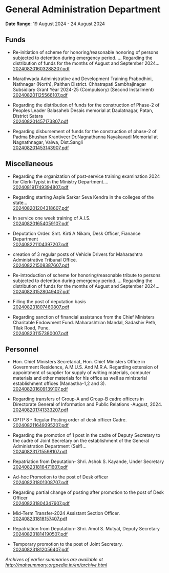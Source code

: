 # General Administration Department

**Date Range**: 19 August 2024 - 24 August 2024


## Funds
- Re-initiation of scheme for honoring/reasonable honoring of persons subjected to detention during emergency period..... Regarding the distribution of funds for the months of August and September 2024...\
  [202408201603288207.pdf](https://gr.maharashtra.gov.in/Site/Upload/Government%20Resolutions/English/202408201603288207.pdf)

- Marathwada Administrative and Development Training Prabodhini, Nathnagar (North), Paithan District. Chhatrapati Sambhajinagar Subsidiary Grant Year 2024-25 (Compulsory) (Second Installment)\
  [202408201125566107.pdf](https://gr.maharashtra.gov.in/Site/Upload/Government%20Resolutions/English/202408201125566107.pdf)

- Regarding the distribution of funds for the construction of Phase-2 of Peoples Leader Balasaheb Desais memorial at Daulatnagar, Patan, District Satara\
  [202408201457173807.pdf](https://gr.maharashtra.gov.in/Site/Upload/Government%20Resolutions/English/202408201457173807.pdf)

- Regarding disbursement of funds for the construction of phase-2 of Padma Bhushan Krantiveer Dr.Nagnathanna Nayakavadi Memorial at Nagnathnagar, Valwa, Dist.Sangli\
  [202408201453143907.pdf](https://gr.maharashtra.gov.in/Site/Upload/Government%20Resolutions/English/202408201453143907.pdf)

## Miscellaneous
- Regarding the organization of post-service training examination 2024 for Clerk-Typist in the Ministry Department....\
  [202408191749394807.pdf](https://gr.maharashtra.gov.in/Site/Upload/Government%20Resolutions/English/202408191749394807...pdf)

- Regarding starting Aaple Sarkar Seva Kendra in the colleges of the state...\
  [202408201204318607.pdf](https://gr.maharashtra.gov.in/Site/Upload/Government%20Resolutions/English/202408201204318607.pdf)

- In service one week training of A.I.S.\
  [202408201654059107.pdf](https://gr.maharashtra.gov.in/Site/Upload/Government%20Resolutions/English/202408201654059107.pdf)

- Deputation Order. Smt. Kirti A.Nikam, Desk Officer, Fianance Department\
  [202408221104397207.pdf](https://gr.maharashtra.gov.in/Site/Upload/Government%20Resolutions/English/202408221104397207.pdf)

- creation of 3 regular posts of Vehicle Drivers for Maharashtra Administrative Tribunal Office.\
  [202408221508387607.pdf](https://gr.maharashtra.gov.in/Site/Upload/Government%20Resolutions/English/202408221508387607.pdf)

- Re-introduction of scheme for honoring/reasonable tribute to persons subjected to detention during emergency period..... Regarding the distribution of funds for the months of August and September 2024...\
  [202408231528049407.pdf](https://gr.maharashtra.gov.in/Site/Upload/Government%20Resolutions/English/202408231528049407.pdf)

- Filling the post of deputation basis\
  [202408231807460807.pdf](https://gr.maharashtra.gov.in/Site/Upload/Government%20Resolutions/English/202408231807460807.pdf)

- Regarding sanction of financial assistance from the Chief Ministers Charitable Endowment Fund. Maharashtrian Mandal, Sadashiv Peth, Tilak Road, Pune.\
  [202408231157380007.pdf](https://gr.maharashtra.gov.in/Site/Upload/Government%20Resolutions/English/202408231157380007.pdf)

## Personnel
- Hon. Chief Ministers Secretariat, Hon. Chief Ministers Office in Government Residence, A.M.U.S. And M.R.A. Regarding extension of appointment of supplier for supply of writing materials, computer materials and other materials for his office as well as ministerial establishment offices (Manastha-1,2 and 3).\
  [202408201609139107.pdf](https://gr.maharashtra.gov.in/Site/Upload/Government%20Resolutions/English/202408201609139107...pdf)

- Regarding transfers of Group-A and Group-B cadre officers in Directorate General of Information and Public Relations -August, 2024.\
  [202408201741333207.pdf](https://gr.maharashtra.gov.in/Site/Upload/Government%20Resolutions/English/202408201741333207.pdf)

- CPTP 8 - Regular Posting order of desk officer Cadre.\
  [202408211649395207.pdf](https://gr.maharashtra.gov.in/Site/Upload/Government%20Resolutions/English/202408211649395207.pdf)

- Regarding the promotion of 1 post in the cadre of Deputy Secretary to the cadre of Joint Secretary on the establishment of the General Administration Department (Self)...\
  [202408231715598107.pdf](https://gr.maharashtra.gov.in/Site/Upload/Government%20Resolutions/English/202408231715598107.pdf)

- Repatriation from Deputation- Shri. Ashok S. Kayande, Under Secretary\
  [202408231816471607.pdf](https://gr.maharashtra.gov.in/Site/Upload/Government%20Resolutions/English/202408231816471607.pdf)

- Ad-hoc Promotion to the post of Desk officer\
  [202408231801308707.pdf](https://gr.maharashtra.gov.in/Site/Upload/Government%20Resolutions/English/202408231801308707.pdf)

- Regarding partial change of posting after promotion to the post of Desk Officer\
  [202408231804347607.pdf](https://gr.maharashtra.gov.in/Site/Upload/Government%20Resolutions/English/202408231804347607.pdf)

- Mid-Term Transfer-2024 Assistant Section Officer.\
  [202408231818157407.pdf](https://gr.maharashtra.gov.in/Site/Upload/Government%20Resolutions/English/202408231818157407.pdf)

- Repatriation from Deputation- Shri. Amol S. Mutyal, Deputy Secretary\
  [202408231814190507.pdf](https://gr.maharashtra.gov.in/Site/Upload/Government%20Resolutions/English/202408231814190507.pdf)

- Temporary promotion to the post of Joint Secretary.\
  [202408231812056407.pdf](https://gr.maharashtra.gov.in/Site/Upload/Government%20Resolutions/English/202408231812056407.pdf)


*Archives of earlier summaries are available at http://mahsummary.orgpedia.in/en/archive.html*